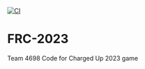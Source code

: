 [![CI](https://github.com/4698RaiderRobotics/FRC-2023/actions/workflows/main.yml/badge.svg)](https://github.com/4698RaiderRobotics/FRC-2023/actions/workflows/main.yml)
# FRC-2023
Team 4698 Code for Charged Up 2023 game
